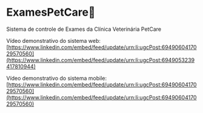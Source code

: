 # ExamesPetCare:paw_prints:

Sistema de controle de Exames da Clínica Veterinária PetCare 

Vídeo demonstrativo do sistema web: [https://www.linkedin.com/embed/feed/update/urn:li:ugcPost:6949060417029570560](https://www.linkedin.com/embed/feed/update/urn:li:ugcPost:6949053239417810944)

Vídeo demonstrativo do sistema mobile: [https://www.linkedin.com/embed/feed/update/urn:li:ugcPost:6949060417029570560](https://www.linkedin.com/embed/feed/update/urn:li:ugcPost:6949060417029570560)
